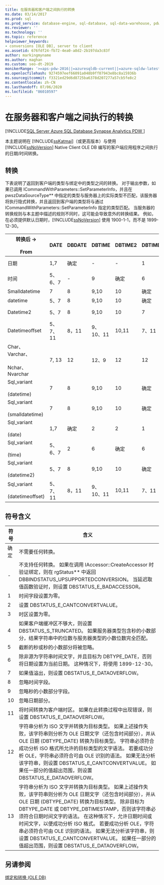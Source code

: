 ```yaml
---
title: 在服务器和客户端之间执行的转换
ms.date: 03/14/2017
ms.prod: sql
ms.prod_service: database-engine, sql-database, sql-data-warehouse, pdw
ms.reviewer: ''
ms.technology: ''
ms.topic: reference
helpviewer_keywords:
- conversions [OLE DB], server to client
ms.assetid: 676fdf24-fb72-4ea0-a8d2-2b197da3c83f
author: markingmyname
ms.author: maghan
ms.custom: seo-dt-2019
monikerRange: '>=aps-pdw-2016||=azuresqldb-current||=azure-sqldw-latest||>=sql-server-2016||=sqlallproducts-allversions||>=sql-server-linux-2017||=azuresqldb-mi-current'
ms.openlocfilehash: 9274597eef66091a048b9ff07943e8bc8a15936b
ms.sourcegitcommit: f3321ed29d6d8725ba6378d207277a57cb5fe8c2
ms.contentlocale: zh-CN
ms.lasthandoff: 07/06/2020
ms.locfileid: "86010597"
---
```

# <a name="conversions-performed-from-server-to-client"></a>在服务器和客户端之间执行的转换
[!INCLUDE[SQL Server Azure SQL Database Synapse Analytics PDW ](../../includes/applies-to-version/sql-asdb-asdbmi-asa-pdw.md)]

  本主题说明在 [!INCLUDE[ssKatmai](../../includes/sskatmai-md.md)]（或更高版本）与使用 [!INCLUDE[ssNoVersion](../../includes/ssnoversion-md.md)] Native Client OLE DB 编写的客户端应用程序之间执行的日期/时间转换。  
  
## <a name="conversions"></a>转换  
 下表说明了返回到客户端的类型与绑定中的类型之间的转换。 对于输出参数，如果已调用 ICommandWithParameters::SetParameterInfo，并且在 pwszDataSourceType** 中指定的类型与服务器上的实际类型不匹配，该服务器将执行隐式转换，并且返回到客户端的类型将与通过 ICommandWithParameters::SetParameterInfo 指定的类型匹配。 当服务器的转换规则与本主题中描述的规则不同时，这可能会导致意外的转换结果。 例如，在必须提供默认日期时，[!INCLUDE[ssNoVersion](../../includes/ssnoversion-md.md)] 使用 1900-1-1，而不是 1899-12-30。  
  
|转换后 -><br /><br /> From|DATE|DBDATE|DBTIME|DBTIME2|DBTIMESTAMP|DBTIMESTAMPOFFSET|FILETIME|BYTES|VARIANT|SSVARIANT|BSTR|STR|WSTR|  
|----------------------|----------|------------|------------|-------------|-----------------|-----------------------|--------------|-----------|-------------|---------------|----------|---------|----------|  
|日期|1,7|确定|-|-|1|1,3|1,7|-|OK (VT_BSTR)|确定|OK|4|4|  
|时间|5、6、7|-|9|确定|6|3、6|5、6|-|OK (VT_BSTR)|确定|OK|4|4|  
|Smalldatetime|7|8|9,10|10|确定|3|7|-|7 (VT_DATE)|确定|OK|4|4|  
|datetime|5、7|8|9,10|10|确定|3|7|-|7 (VT_DATE)|确定|OK|4|4|  
|Datetime2|5、7|8|9,10|10|7|3|5、7|-|OK (VT_BSTR)|确定|OK|4|4|  
|Datetimeoffset|5、7、11|8，11|9、10、11|10,11|7、11|确定|5、7、11|-|OK (VT_BSTR)|确定|OK|4|4|  
|Char、Varchar、<br /><br /> Nchar、Nvarchar|7, 13|12|12、9|12|12|12|7、13|空值|空值|空值|空值|空值|空值|  
|Sql_variant<br /><br /> (datetime)|7|8|9,10|10|确定|3|7|-|7(VT_DATE)|确定|OK|4|4|  
|Sql_variant<br /><br /> (smalldatetime)|7|8|9,10|10|确定|3|7|-|7(VT_DATE)|确定|OK|4|4|  
|Sql_variant<br /><br /> (date)|1,7|确定|2|2|1|1,3|1,7|-|OK(VT_BSTR)|确定|OK|4|4|  
|Sql_variant<br /><br /> (time)|5、6、7|2|6|确定|6|3、6|5、6|-|OK(VT_BSTR)|确定|OK|4|4|  
|Sql_variant<br /><br /> (datetime2)|5、7|8|9,10|10|确定|3|5、7|-|OK(VT_BSTR)|确定|OK|4|4|  
|Sql_variant<br /><br /> (datetimeoffset)|5、7、11|8，11|9、10、11|10,11|7、11|确定|5、7、11|-|OK(VT_BSTR)|确定|OK|4|4|  
  
## <a name="key-to-symbols"></a>符号含义  
  
|符号|含义|  
|------------|-------------|  
|确定|不需要任何转换。|  
|-|不支持任何转换。 如果在调用 IAccessor::CreateAccessor 时验证绑定，则在 rgStatus** 中返回 DBBINDSTATUS_UPSUPPORTEDCONVERSION。 当延迟取值函数验证时，则设置 DBSTATUS_E_BADACCESSOR。|  
|1|时间字段设置为零。|  
|2|设置 DBSTATUS_E_CANTCONVERTVALUE。|  
|3|时区设置为零。|  
|4|如果客户端缓冲区不够大，则设置 DBSTATUS_S_TRUNCATED。 如果服务器类型包含秒的小数部分，结果字符串中的位数与服务器类型的小数位数完全匹配。|  
|5|截断的秒或秒的小数部分将被忽略。|  
|6|除非源为字符串时间文字，并且目标为 DBTYPE_DATE，否则将日期设置为当前日期。 这种情况下，将使用 1899-12-30。|  
|7|如果值溢出，则设置 DBSTATUS_E_DATAOVERFLOW。|  
|8|忽略时间字段。|  
|9|忽略秒的小数部分字段。|  
|10|忽略日期部分。|  
|11|将时间转换为客户端时区。 如果在此转换过程中出现错误，则设置 DBSTATUS_E_DATAOVERFLOW。|  
|12|字符串分析为 ISO 文字并转换为目标类型。 如果上述操作失败，该字符串则分析为 OLE 日期文字（还包含时间部分），并从 OLE 日期 (DBTYPE_DATE) 转换为目标类型。 字符串必须符合成功分析 ISO 格式所允许的目标类型的文字语法。 若要成功分析 OLE，字符串必须符合可由 OLE 识别的语法。 如果无法分析该字符串，则设置 DBSTATUS_E_CANTCONVERTVALUE。 如果任一部分的值超出范围，则设置 DBSTATUS_E_DATAOVERFLOW。|  
|13|字符串分析为 ISO 文字并转换为目标类型。 如果上述操作失败，该字符串则分析为 OLE 日期文字（还包含时间部分），并从 OLE 日期 (DBTYPE_DATE) 转换为目标类型。 除非目标为 DBTYPE_DATE 或 DBTYPE_DBTIMESTAMP，否则该字符串必须符合日期时间文字的语法。 在这种情况下，允许日期时间或时间文字，以便成功分析 ISO 格式。 若要成功分析 OLE，字符串必须符合可由 OLE 识别的语法。 如果无法分析该字符串，则设置 DBSTATUS_E_CANTCONVERTVALUE。 如果任一部分的值超出范围，则设置 DBSTATUS_E_DATAOVERFLOW。|  
  
## <a name="see-also"></a>另请参阅  
 [绑定和转换 (OLE DB)](../../relational-databases/native-client-ole-db-date-time/conversions-ole-db.md)  
  
  
